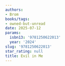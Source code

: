```yaml
---
authors:
- Brom
books/tags:
- owned-but-unread
date: 2025-07-12
params:
  isbn13: '9781250622013'
  year: '2024'
slug: '9781250622013'
star_rating: null
title: Evil in Me
---
```



<!--more-->